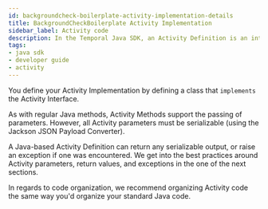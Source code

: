 ```yaml
---
id: backgroundcheck-boilerplate-activity-implementation-details
title: BackgroundCheckBoilerplate Activity Implementation
sidebar_label: Activity code
description: In the Temporal Java SDK, an Activity Definition is an interface and its implementation.
tags:
- java sdk
- developer guide
- activity
---
```


<!-- DO NOT EDIT THIS FILE DIRECTLY.
THIS FILE IS GENERATED from https://github.com/temporalio/documentation-samples-java/blob/main/backgroundcheck/src/main/java/backgroundcheckboilerplate/BackgroundCheckBoilerplateActivitiesImpl.java. -->

You define your Activity Implementation by defining a class that `implements` the
Activity Interface.

As with regular Java methods, Activity Methods support the passing of parameters.
However, all Activity parameters must be serializable (using the Jackson JSON 
Payload Converter).

A Java-based Activity Definition can return any serializable output, or raise an 
exception if one was encountered.
We get into the best practices around Activity parameters, return values, and 
exceptions in the one of the next sections.

In regards to code organization, we recommend organizing Activity code the same
way you'd organize your standard Java code. 
